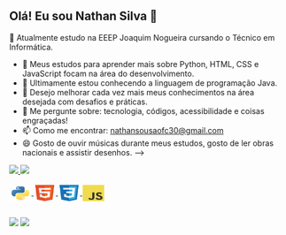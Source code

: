 ## Olá! Eu sou Nathan Silva 👋

 🔭 Atualmente estudo na EEEP Joaquim Nogueira cursando o Técnico em Informática.
- 🌱 Meus estudos para aprender mais sobre Python, HTML, CSS e JavaScript focam na área do desenvolvimento.
- 📃 Ultimamente estou conhecendo a linguagem de programação Java.
- 🤔 Desejo melhorar cada vez mais meus conhecimentos na área desejada com desafios e práticas.
- 💬 Me pergunte sobre: tecnologia, códigos, acessibilidade e coisas engraçadas!
- 📫 Como me encontrar: nathansousaofc30@gmail.com
- 😄 Gosto de ouvir músicas durante meus estudos, gosto de ler obras nacionais e assistir desenhos.
-->


<div>
  <a href="https://beacons.ai/NathanSSilva07">
  <img height="180cm" src="https://github-readme-stats.vercel.app/api?username=NathanSSilva07&show_icons=true&theme=dark&include_all_commits-true&count_private-true"/>
  <img height="180cm" src="https://github-readme-stats.vercel.app/api/top-langs/?username=NathanSSilva07&layout=compact&langs_count=16&theme=dark"/>
</div>

<div style="display: inline_block"><br>
  <img align="center" alt="Nathan_Python" height="30" width="40" src="https://raw.githubusercontent.com/devicons/devicon/master/icons/python/python-original.svg">
  <img align="center" alt="Nathan_HTML" height="30" width="40" src="https://raw.githubusercontent.com/devicons/devicon/master/icons/html5/html5-original.svg">
  <img align="center" alt="Nathan_CSS" height="30" width="40" src="https://raw.githubusercontent.com/devicons/devicon/master/icons/css3/css3-original.svg">
  <img align="center" alt="Nathan-JavaScript" height="30" width="40" src="https://raw.githubusercontent.com/devicons/devicon/master/icons/javascript/javascript-original.svg">
</div>


##

<div>
  <a href="mailto:nathansousaofc30@gmail.com" target="blank"><img src="https://img.shields.io/badge/Gmail-D14836?style=for-the-badge&logo=gmail&logoColor=white" target="_blank"></a>
  <a href="https://www.linkedin.com/in/nathan-silva-sousa-69089835a/" target="blank"><img src="https://img.shields.io/badge/LinkedIn-0077B5?style=for-the-badge&logo=linkedin&logoColor=white" target="_blank"></a>
</div>
